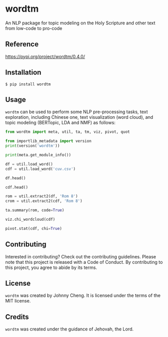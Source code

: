 # wordtm

An NLP package for topic modeling on the Holy Scripture and other text from low-code to pro-code

## Reference

https://pypi.org/project/wordtm/0.4.0/

## Installation

```shell
$ pip install wordtm
```

## Usage

`wordtm` can be used to perform some NLP pre-processing tasks, text exploration, including Chinese one, text visualization (word cloud), and topic modeling (BERTopic, LDA and NMF) as follows:

```python
from wordtm import meta, util, ta, tm, viz, pivot, quot

from importlib_metadata import version
print(version('wordtm'))

print(meta.get_module_info())

df = util.load_word()
cdf = util.load_word('cuv.csv')

df.head()

cdf.head()

rom = util.extract2(df, 'Rom 8')
crom = util.extract2(cdf, 'Rom 8')

ta.summary(rom, code=True)

viz.chi_wordcloud(cdf)

pivot.stat(cdf, chi=True)
```

## Contributing

Interested in contributing? Check out the contributing guidelines. 
Please note that this project is released with a Code of Conduct. 
By contributing to this project, you agree to abide by its terms.

## License

`wordtm` was created by Johnny Cheng. It is licensed under the terms
of the MIT license.

## Credits

`wordtm` was created under the guidance of Jehovah, the Lord.
